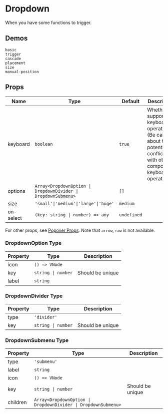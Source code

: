 # Dropdown
When you have some functions to trigger.

## Demos
```demo
basic
trigger
cascade
placement
size
manual-position
```

## Props
|Name|Type|Default|Description|
|-|-|-|-|
|keyboard|`boolean`|`true`|Whether is supports keyboard operation. (Be careful about the potential conflicts with other components keyboard operations)|
|options|`Array<DropdownOption \| DropdownDivider \| DropdownSubmenu>`|`[]`||
|size|`'small'\|'medium'\|'large'\|'huge'`|`medium`||
|on-select|`(key: string \| number) => any`|`undefined`||

For other props, see [Popover Props](n-popover#Props). Note that `arrow`, `raw` is not available.

### DropdownOption Type
|Property|Type|Description|
|-|-|-|
|icon|`() => VNode`||
|key|`string \| number`|Should be unique|
|label|`string`||

### DropdownDivider Type
|Property|Type|Description|
|-|-|-|
|type|`'divider'`||
|key|`string \| number`|Should be unique|

### DropdownSubmenu Type
|Property|Type|Description|
|-|-|-|
|type|`'submenu'`||
|label|`string`||
|icon|`() => VNode`||
|key|`string \| number`|Should be unique|
|children|`Array<DropdownOption \| DropdownDivider \| DropdownSubmenu>`||
